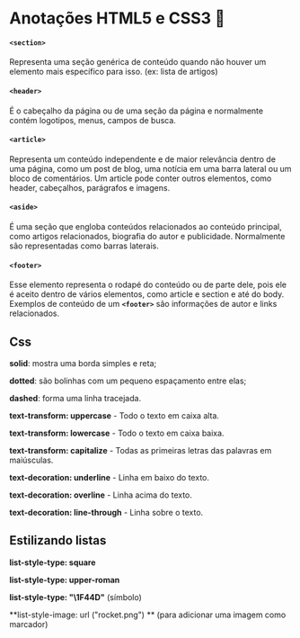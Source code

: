 # Anotações HTML5 e CSS3 :pencil:

#### `<section>`

Representa uma seção genérica de conteúdo quando não houver um elemento mais específico para isso. (ex: lista de artigos)



#### `<header>`

É o cabeçalho da página ou de uma seção da página e normalmente contém logotipos, menus, campos de busca.



#### `<article>`

Representa um conteúdo independente e de maior relevância dentro de uma página, como um post de blog, uma notícia em uma barra lateral ou um bloco de comentários. Um article pode conter outros elementos, como header, cabeçalhos, parágrafos e imagens.



#### `<aside>`

É uma seção que engloba conteúdos relacionados ao conteúdo principal, como artigos relacionados, biografia do autor e publicidade. Normalmente são representadas como barras laterais.



#### `<footer>`

Esse elemento representa o rodapé do conteúdo ou de parte dele, pois ele é aceito dentro de vários elementos, como article e section e até do body. Exemplos de conteúdo de um **`<footer>`** são informações de autor e links relacionados.



## Css

**solid**: mostra uma borda simples e reta;

**dotted**: são bolinhas com um pequeno espaçamento entre elas;

**dashed**: forma uma linha tracejada.



**text-transform: uppercase** - Todo o texto em caixa alta.

**text-transform: lowercase** - Todo o texto em caixa baixa.

**text-transform: capitalize** - Todas as primeiras letras das palavras em maiúsculas.



**text-decoration: underline** - Linha em baixo do texto.

**text-decoration: overline** - Linha acima do texto.

**text-decoration: line-through** - Linha sobre o texto.



## Estilizando listas

**list-style-type: square**

**list-style-type: upper-roman**

**list-style-type: "\1F44D"** (símbolo)

**list-style-image: url ("rocket.png") ** (para adicionar uma imagem como marcador)



